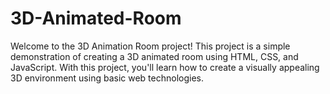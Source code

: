# 3D-Animated-Room
Welcome to the 3D Animation Room project! This project is a simple demonstration of creating a 3D animated room using HTML, CSS, and JavaScript. With this project, you'll learn how to create a visually appealing 3D environment using basic web technologies.
